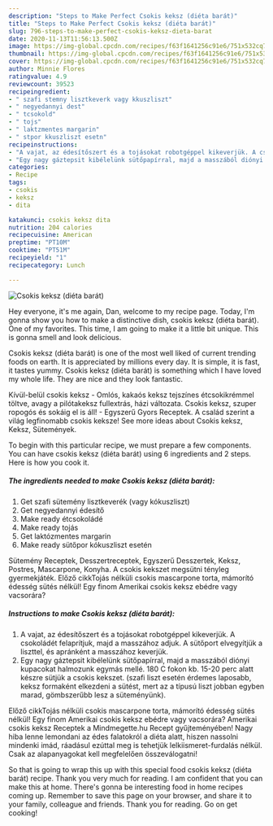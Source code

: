 ```yaml
---
description: "Steps to Make Perfect Csokis keksz (diéta barát)"
title: "Steps to Make Perfect Csokis keksz (diéta barát)"
slug: 796-steps-to-make-perfect-csokis-keksz-dieta-barat
date: 2020-11-13T11:56:13.500Z
image: https://img-global.cpcdn.com/recipes/f63f1641256c91e6/751x532cq70/csokis-keksz-dieta-barat-recept-foto.jpg
thumbnail: https://img-global.cpcdn.com/recipes/f63f1641256c91e6/751x532cq70/csokis-keksz-dieta-barat-recept-foto.jpg
cover: https://img-global.cpcdn.com/recipes/f63f1641256c91e6/751x532cq70/csokis-keksz-dieta-barat-recept-foto.jpg
author: Minnie Flores
ratingvalue: 4.9
reviewcount: 39523
recipeingredient:
- " szafi stemny lisztkeverk vagy kkuszliszt"
- " negyedannyi dest"
- " tcsokold"
- " tojs"
- " laktzmentes margarin"
- " stpor kkuszliszt esetn"
recipeinstructions:
- "A vajat, az édesítőszert és a tojásokat robotgéppel kikeverjük. A csokoládét felaprítjuk, majd a masszához adjuk. A sütőport elvegyítjük a liszttel, és apránként a masszához keverjük."
- "Egy nagy gáztepsit kibélelünk sütőpapírral, majd a masszából diónyi kupacokat halmozunk egymás mellé. 180 C fokon kb. 15-20 perc alatt készre sütjük a csokis kekszet. (szafi liszt esetén érdemes laposabb, keksz formaként elkezdeni a sütést, mert az a típusú liszt jobban egyben marad, gömbszerűbb lesz a süteményünk)."
categories:
- Recipe
tags:
- csokis
- keksz
- dita

katakunci: csokis keksz dita 
nutrition: 204 calories
recipecuisine: American
preptime: "PT10M"
cooktime: "PT51M"
recipeyield: "1"
recipecategory: Lunch

---
```



![Csokis keksz (diéta barát)](https://img-global.cpcdn.com/recipes/f63f1641256c91e6/751x532cq70/csokis-keksz-dieta-barat-recept-foto.jpg)

Hey everyone, it's me again, Dan, welcome to my recipe page. Today, I'm gonna show you how to make a distinctive dish, csokis keksz (diéta barát). One of my favorites. This time, I am going to make it a little bit unique. This is gonna smell and look delicious.

Csokis keksz (diéta barát) is one of the most well liked of current trending foods on earth. It is appreciated by millions every day. It is simple, it is fast, it tastes yummy. Csokis keksz (diéta barát) is something which I have loved my whole life. They are nice and they look fantastic.

Kívül-belül csokis keksz - Omlós, kakaós keksz tejszínes étcsokikrémmel töltve, avagy a pilótakeksz fullextrás, házi változata. Csokis keksz, szuper ropogós és sokáig el is áll! - Egyszerű Gyors Receptek. A család szerint a világ legfinomabb csokis keksze! See more ideas about Csokis keksz, Keksz, Sütemények.


To begin with this particular recipe, we must prepare a few components. You can have csokis keksz (diéta barát) using 6 ingredients and 2 steps. Here is how you cook it.

<!--inarticleads1-->

##### The ingredients needed to make Csokis keksz (diéta barát):

1. Get  szafi sütemény lisztkeverék (vagy kókuszliszt)
1. Get  negyedannyi édesítő
1. Make ready  étcsokoládé
1. Make ready  tojás
1. Get  laktózmentes margarin
1. Make ready  sütőpor kókuszliszt esetén


Sütemény Receptek, Desszertreceptek, Egyszerű Desszertek, Keksz, Postres, Mascarpone, Konyha. A csokis kekszet megsütni tényleg gyermekjáték. Előző cikkTojás nélküli csokis mascarpone torta, mámorító édesség sütés nélkül! Egy finom Amerikai csokis keksz ebédre vagy vacsorára? 

<!--inarticleads2-->

##### Instructions to make Csokis keksz (diéta barát):

1. A vajat, az édesítőszert és a tojásokat robotgéppel kikeverjük. A csokoládét felaprítjuk, majd a masszához adjuk. A sütőport elvegyítjük a liszttel, és apránként a masszához keverjük.
1. Egy nagy gáztepsit kibélelünk sütőpapírral, majd a masszából diónyi kupacokat halmozunk egymás mellé. 180 C fokon kb. 15-20 perc alatt készre sütjük a csokis kekszet. (szafi liszt esetén érdemes laposabb, keksz formaként elkezdeni a sütést, mert az a típusú liszt jobban egyben marad, gömbszerűbb lesz a süteményünk).


Előző cikkTojás nélküli csokis mascarpone torta, mámorító édesség sütés nélkül! Egy finom Amerikai csokis keksz ebédre vagy vacsorára? Amerikai csokis keksz Receptek a Mindmegette.hu Recept gyűjteményében! Nagy hiba lenne lemondani az édes falatokról a diéta alatt, hiszen nassolni mindenki imád, ráadásul ezúttal meg is tehetjük lelkiismeret-furdalás nélkül. Csak az alapanyagokat kell megfelelően összeválogatni! 

So that is going to wrap this up with this special food csokis keksz (diéta barát) recipe. Thank you very much for reading. I am confident that you can make this at home. There's gonna be interesting food in home recipes coming up. Remember to save this page on your browser, and share it to your family, colleague and friends. Thank you for reading. Go on get cooking!
